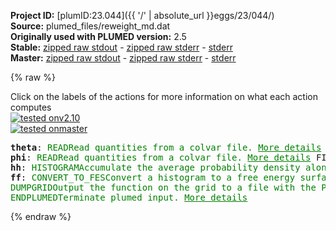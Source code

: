 **Project ID:** [plumID:23.044]({{ '/' | absolute_url }}eggs/23/044/)  
**Source:** plumed_files/reweight_md.dat  
**Originally used with PLUMED version:** 2.5  
**Stable:** [zipped raw stdout](reweight_md.dat.plumed.stdout.txt.zip) - [zipped raw stderr](reweight_md.dat.plumed.stderr.txt.zip) - [stderr](reweight_md.dat.plumed.stderr)  
**Master:** [zipped raw stdout](reweight_md.dat.plumed_master.stdout.txt.zip) - [zipped raw stderr](reweight_md.dat.plumed_master.stderr.txt.zip) - [stderr](reweight_md.dat.plumed_master.stderr)  

{% raw %}
<div class="plumedpreheader">
<div class="headerInfo" id="value_details_data/plumed_files/reweight_md.dat"> Click on the labels of the actions for more information on what each action computes </div>
<div class="containerBadge">
<div class="headerBadge"><a href="reweight_md.dat.plumed.stderr"><img src="https://img.shields.io/badge/v2.10-passing-green.svg" alt="tested onv2.10" /></a></div>
<div class="headerBadge"><a href="reweight_md.dat.plumed_master.stderr"><img src="https://img.shields.io/badge/master-failed-red.svg" alt="tested onmaster" /></a></div>
</div>
</div>
<pre class="plumedlisting">
<b name="data/plumed_files/reweight_md.dattheta" onclick='showPath("data/plumed_files/reweight_md.dat","data/plumed_files/reweight_md.dattheta","data/plumed_files/reweight_md.dattheta","brown")'>theta</b>: <span class="plumedtooltip" style="color:green">READ<span class="right">Read quantities from a colvar file. <a href="https://www.plumed.org/doc-master/user-doc/html/READ" style="color:green">More details</a><i></i></span></span> <span class="plumedtooltip">FILE<span class="right">the name of the file from which to read these quantities<i></i></span></span>=../input_files/angles.dat <span class="plumedtooltip">VALUES<span class="right">the values to read from the file<i></i></span></span>=theta <span class="plumedtooltip">IGNORE_TIME<span class="right"> ignore the time in the colvar file<i></i></span></span>
<span style="display:none;" id="data/plumed_files/reweight_md.dattheta">The READ action with label <b>theta</b> calculates the following quantities:<table  align="center" frame="void" width="95%" cellpadding="5%"><tr><td width="5%"><b> Quantity </b>  </td><td><b> Description </b> </td></tr><tr><td width="5%">theta..#!custom</td><td>the names of the output components for this action depend on the actions input file see the example inputs below for details</td></tr></table></span><b name="data/plumed_files/reweight_md.datphi" onclick='showPath("data/plumed_files/reweight_md.dat","data/plumed_files/reweight_md.datphi","data/plumed_files/reweight_md.datphi","brown")'>phi</b>: <span class="plumedtooltip" style="color:green">READ<span class="right">Read quantities from a colvar file. <a href="https://www.plumed.org/doc-master/user-doc/html/READ" style="color:green">More details</a><i></i></span></span> <span class="plumedtooltip">FILE<span class="right">the name of the file from which to read these quantities<i></i></span></span>=../input_files/angles.dat <span class="plumedtooltip">VALUES<span class="right">the values to read from the file<i></i></span></span>=phi <span class="plumedtooltip">IGNORE_TIME<span class="right"> ignore the time in the colvar file<i></i></span></span>
<span style="display:none;" id="data/plumed_files/reweight_md.datphi">The READ action with label <b>phi</b> calculates the following quantities:<table  align="center" frame="void" width="95%" cellpadding="5%"><tr><td width="5%"><b> Quantity </b>  </td><td><b> Description </b> </td></tr><tr><td width="5%">phi..#!custom</td><td>the names of the output components for this action depend on the actions input file see the example inputs below for details</td></tr></table></span><b name="data/plumed_files/reweight_md.dathh" onclick='showPath("data/plumed_files/reweight_md.dat","data/plumed_files/reweight_md.dathh","data/plumed_files/reweight_md.dathh","brown")'>hh</b>: <span class="plumedtooltip" style="color:green">HISTOGRAM<span class="right">Accumulate the average probability density along a few CVs from a trajectory. <a href="https://www.plumed.org/doc-master/user-doc/html/HISTOGRAM" style="color:green">More details</a><i></i></span></span> <span class="plumedtooltip">ARG<span class="right">the quantities that are being used to construct the histogram<i></i></span></span>=<b name="data/plumed_files/reweight_md.datphi">phi</b>,<b name="data/plumed_files/reweight_md.dattheta">theta</b> <span class="plumedtooltip">GRID_MIN<span class="right"> the lower bounds for the grid<i></i></span></span>=-pi,0 <span class="plumedtooltip">GRID_MAX<span class="right"> the upper bounds for the grid<i></i></span></span>=pi,pi <span class="plumedtooltip">GRID_BIN<span class="right">the number of bins for the grid<i></i></span></span>=100,100 <span class="plumedtooltip">BANDWIDTH<span class="right">the bandwidths for kernel density esimtation<i></i></span></span>=0.05,0.05 <span class="plumedtooltip">KERNEL<span class="right"> the kernel function you are using<i></i></span></span>=GAUSSIAN
<span style="display:none;" id="data/plumed_files/reweight_md.dathh">The HISTOGRAM action with label <b>hh</b> calculates the following quantities:<table  align="center" frame="void" width="95%" cellpadding="5%"><tr><td width="5%"><b> Quantity </b>  </td><td><b> Description </b> </td></tr><tr><td width="5%">hh.value</td><td>the estimate of the histogram as a function of the argument that was obtained</td></tr></table></span><b name="data/plumed_files/reweight_md.datff" onclick='showPath("data/plumed_files/reweight_md.dat","data/plumed_files/reweight_md.datff","data/plumed_files/reweight_md.datff","brown")'>ff</b>: <span class="plumedtooltip" style="color:green">CONVERT_TO_FES<span class="right">Convert a histogram to a free energy surface. <a href="https://www.plumed.org/doc-master/user-doc/html/CONVERT_TO_FES" style="color:green">More details</a><i></i></span></span> <span class="plumedtooltip">GRID<span class="right">You should use ARG instead of this keyword which was used in older versions of PLUMED and is provided for back compatibility only<i></i></span></span>=<b name="data/plumed_files/reweight_md.dathh">hh</b> <span class="plumedtooltip">TEMP<span class="right">the temperature at which you are operating<i></i></span></span>=298
<span style="display:none;" id="data/plumed_files/reweight_md.datff">The CONVERT_TO_FES action with label <b>ff</b> calculates the following quantities:<table  align="center" frame="void" width="95%" cellpadding="5%"><tr><td width="5%"><b> Quantity </b>  </td><td><b> Description </b> </td></tr><tr><td width="5%">ff.value</td><td>the free energy surface</td></tr></table></span><span class="plumedtooltip" style="color:green">DUMPGRID<span class="right">Output the function on the grid to a file with the PLUMED grid format. <a href="https://www.plumed.org/doc-master/user-doc/html/DUMPGRID" style="color:green">More details</a><i></i></span></span> <span class="plumedtooltip">GRID<span class="right">You should use ARG instead of this keyword which was used in older versions of PLUMED and is provided for back compatibility only<i></i></span></span>=<b name="data/plumed_files/reweight_md.datff">ff</b> <span class="plumedtooltip">FILE<span class="right"> the file on which to write the grid<i></i></span></span>=fes_2d.dat 
<span style="display:none;" id="data/plumed_files/reweight_md.dat">The DUMPGRID action with label <b></b> calculates something</span><span class="plumedtooltip" style="color:green">ENDPLUMED<span class="right">Terminate plumed input. <a href="https://www.plumed.org/doc-master/user-doc/html/ENDPLUMED" style="color:green">More details</a><i></i></span></span><span style="color:blue" class="comment">
</span></pre>
{% endraw %}

